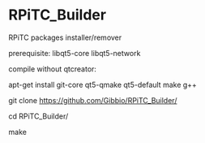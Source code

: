 # RPiTC_Builder
RPiTC packages installer/remover

prerequisite: libqt5-core libqt5-network

compile without qtcreator:

apt-get install git-core qt5-qmake qt5-default make g++

git clone https://github.com/Gibbio/RPiTC_Builder/

cd RPiTC_Builder/

make
